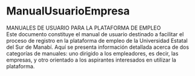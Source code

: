 # ManualUsuarioEmpresa
MANUALES DE USUARIO PARA LA PLATAFORMA DE EMPLEO </br>
Este documento constituye el manual de usuario destinado a facilitar el proceso de registro en la plataforma de empleo de la Universidad Estatal del Sur de Manabí. Aquí se presenta información detallada acerca de dos categorías de manuales: uno dirigido a los empleadores, es decir, las empresas, y otro orientado a los aspirantes interesados en utilizar la plataforma.
